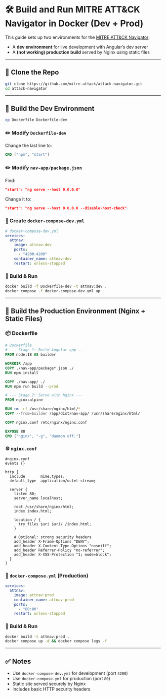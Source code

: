 # 🛠 Build and Run MITRE ATT&CK Navigator in Docker (Dev + Prod)

This guide sets up two environments for the [MITRE ATT&CK Navigator](https://github.com/mitre-attack/attack-navigator):  
- A **dev environment** for live development with Angular’s dev server  
- A **(not working) production build** served by Nginx using static files

---

## 🚀 Clone the Repo

```bash
git clone https://github.com/mitre-attack/attack-navigator.git
cd attack-navigator
```

---

## 🧪 Build the Dev Environment

```bash
cp Dockerfile Dockerfile-dev
```

### ✏️ Modify `Dockerfile-dev`

Change the last line to:

```dockerfile
CMD ["npm", "start"]
```

### ✏️ Modify `nav-app/package.json`

Find:

```json
"start": "ng serve --host 0.0.0.0"
```

Change it to:

```json
"start": "ng serve --host 0.0.0.0 --disable-host-check"
```

### 🧰 Create `docker-compose-dev.yml`

```yaml
# docker-compose-dev.yml
services:
  attnav:
    image: attnav:dev
    ports:
      - "4200:4200"
    container_name: attnav-dev
    restart: unless-stopped
```

### 🔧 Build & Run

```bash
docker build -f Dockerfile-dev -t attnav:dev .
docker compose -f docker-compose-dev.yml up
```

---

## 🏁 Build the Production Environment (Nginx + Static Files)

### 📦 Dockerfile

```dockerfile
# Dockerfile
# --- Stage 1: Build Angular app ---
FROM node:18 AS builder

WORKDIR /app
COPY ./nav-app/package*.json ./
RUN npm install

COPY ./nav-app/ ./
RUN npm run build --prod

# --- Stage 2: Serve with Nginx ---
FROM nginx:alpine

RUN rm -rf /usr/share/nginx/html/*
COPY --from=builder /app/dist/nav-app/ /usr/share/nginx/html/

COPY nginx.conf /etc/nginx/nginx.conf

EXPOSE 80
CMD ["nginx", "-g", "daemon off;"]
```

### ⚙️ `nginx.conf`

```nginx
#nginx.conf
events {}

http {
  include       mime.types;
  default_type  application/octet-stream;

  server {
    listen 80;
    server_name localhost;

    root /usr/share/nginx/html;
    index index.html;

    location / {
      try_files $uri $uri/ /index.html;
    }

    # Optional: strong security headers
    add_header X-Frame-Options "DENY";
    add_header X-Content-Type-Options "nosniff";
    add_header Referrer-Policy "no-referrer";
    add_header X-XSS-Protection "1; mode=block";
  }
}
```

### 🐳 `docker-compose.yml` (Production)

```yaml
services:
  attnav:
    image: attnav:prod
    container_name: attnav-prod
    ports:
      - "80:80"
    restart: unless-stopped
```

### 🔧 Build & Run

```bash
docker build -t attnav:prod .
docker compose up -d && docker compose logs -f
```

---

## ✅ Notes

* Use `docker-compose-dev.yml` for development (port `4200`)
* Use `docker-compose.yml` for production (port `80`)
* Static site served securely by Nginx
* Includes basic HTTP security headers

